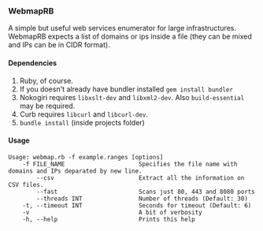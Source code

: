 ### WebmapRB

A simple but useful web services enumerator for large infrastructures. WebmapRB expects a list of domains or ips inside a file (they can be mixed and IPs can be in CIDR format).

#### Dependencies

1. Ruby, of course.
2. If you doesn't already have bundler installed ```gem install bundler```
3. Nokogiri requires ```libxslt-dev``` and ```libxml2-dev```. Also ```build-essential``` may be required.
4. Curb requires ```libcurl``` and ```libcurl-dev```.
5. ```bundle install``` (inside projects folder)

#### Usage

```
Usage: webmap.rb -f example.ranges [options]
    -f FILE_NAME                     Specifies the file name with domains and IPs deparated by new line.
        --csv                        Extract all the information on CSV files.
        --fast                       Scans just 80, 443 and 8080 ports
        --threads INT                Number of threads (Default: 30)
    -t, --timeout INT                Seconds for timeout (Default: 6)
    -v                               A bit of verbosity
    -h, --help                       Prints this help
```
